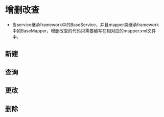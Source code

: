 # 增删改查

* 当service继承framework中的BaseService，并且mapper类继承framework中的BaseMapper，增删改查的代码只需要编写在相对应的mapper.xml文件中。

## 新建

## 查询

## 更改

## 删除
